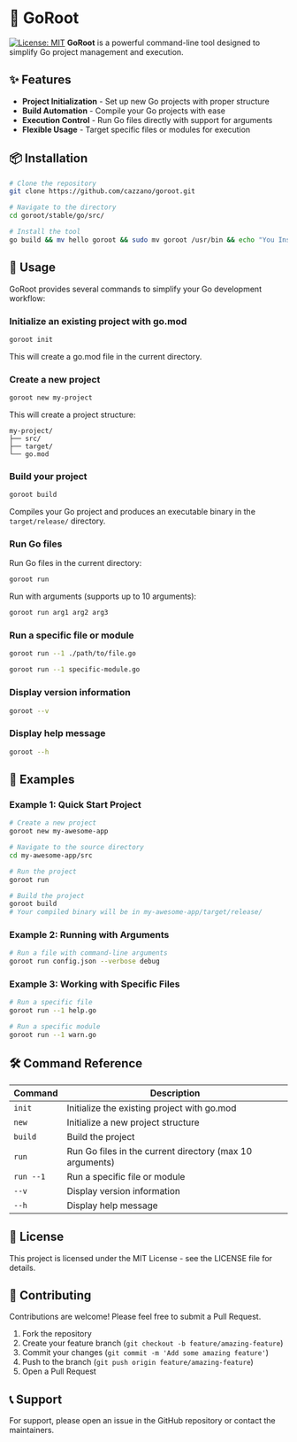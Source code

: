 # 🌲 GoRoot

[![License: MIT](https://img.shields.io/badge/License-MIT-yellow.svg)](https://opensource.org/licenses/MIT)
**GoRoot** is a powerful command-line tool designed to simplify Go project management and execution.

## ✨ Features

- **Project Initialization** - Set up new Go projects with proper structure
- **Build Automation** - Compile your Go projects with ease
- **Execution Control** - Run Go files directly with support for arguments
- **Flexible Usage** - Target specific files or modules for execution

## 📦 Installation

```bash
# Clone the repository
git clone https://github.com/cazzano/goroot.git

# Navigate to the directory
cd goroot/stable/go/src/

# Install the tool
go build && mv hello goroot && sudo mv goroot /usr/bin && echo "You Installed It Hah !!!"
```

## 🚀 Usage

GoRoot provides several commands to simplify your Go development workflow:

### Initialize an existing project with go.mod

```bash
goroot init
```

This will create a go.mod file in the current directory.

### Create a new project

```bash
goroot new my-project
```

This will create a project structure:

```
my-project/
├── src/
├── target/
└── go.mod
```

### Build your project

```bash
goroot build
```

Compiles your Go project and produces an executable binary in the `target/release/` directory.

### Run Go files

Run Go files in the current directory:

```bash
goroot run
```

Run with arguments (supports up to 10 arguments):

```bash
goroot run arg1 arg2 arg3
```

### Run a specific file or module

```bash
goroot run --1 ./path/to/file.go
```

```bash
goroot run --1 specific-module.go
```

### Display version information

```bash
goroot --v
```

### Display help message

```bash
goroot --h
```

## 📝 Examples

### Example 1: Quick Start Project

```bash
# Create a new project
goroot new my-awesome-app

# Navigate to the source directory
cd my-awesome-app/src

# Run the project
goroot run

# Build the project
goroot build
# Your compiled binary will be in my-awesome-app/target/release/
```

### Example 2: Running with Arguments

```bash
# Run a file with command-line arguments
goroot run config.json --verbose debug
```

### Example 3: Working with Specific Files

```bash
# Run a specific file
goroot run --1 help.go

# Run a specific module
goroot run --1 warn.go
```

## 🛠️ Command Reference

| Command | Description |
|---------|-------------|
| `init` | Initialize the existing project with go.mod |
| `new` | Initialize a new project structure |
| `build` | Build the project |
| `run` | Run Go files in the current directory (max 10 arguments) |
| `run --1` | Run a specific file or module |
| `--v` | Display version information |
| `--h` | Display help message |

## 📄 License

This project is licensed under the MIT License - see the LICENSE file for details.

## 🤝 Contributing

Contributions are welcome! Please feel free to submit a Pull Request.

1. Fork the repository
2. Create your feature branch (`git checkout -b feature/amazing-feature`)
3. Commit your changes (`git commit -m 'Add some amazing feature'`)
4. Push to the branch (`git push origin feature/amazing-feature`)
5. Open a Pull Request

## 📞 Support

For support, please open an issue in the GitHub repository or contact the maintainers.
